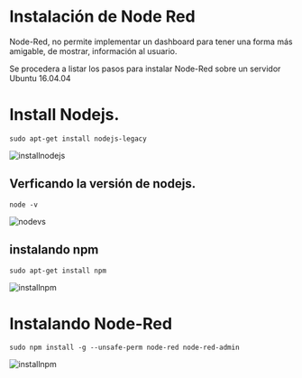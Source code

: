 # Instalación de Node Red
Node-Red, no permite implementar un dashboard para tener una forma más amigable, de mostrar, información al usuario.

Se procedera a listar los pasos para instalar Node-Red sobre un servidor Ubuntu 16.04.04

# Install Nodejs.

```
sudo apt-get install nodejs-legacy
```

![installnodejs](https://drive.google.com/uc?export=view&id=1vi03C9a1uFrrINF6BgK0ME-5pBM6UQRl) 

## Verficando la versión de nodejs.

```
node -v
```

![nodevs](https://drive.google.com/uc?export=view&id=1viwjL7fIpvXPovvlSQaWwEtIuElITD8B) 

## instalando npm

```
sudo apt-get install npm
```

![installnpm](https://drive.google.com/uc?export=view&id=1vlBU-UEBjydR-t117EfQdH__e9W1pc-9)

# Instalando Node-Red

```
sudo npm install -g --unsafe-perm node-red node-red-admin
```

![installnpm](https://drive.google.com/uc?export=view&id=1vr2MWyiaApF7PnrmuwyPNX5gjUOoHBwI)
